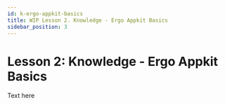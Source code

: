 ```yaml
---
id: k-ergo-appkit-basics
title: WIP Lesson 2. Knowledge - Ergo Appkit Basics
sidebar_position: 3
---
```


# Lesson 2: Knowledge - Ergo Appkit Basics

Text here
